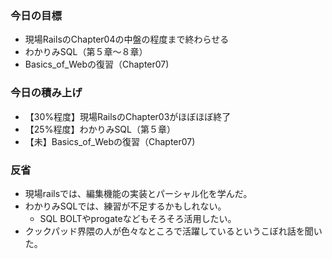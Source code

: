 ### 今日の目標
- 現場RailsのChapter04の中盤の程度まで終わらせる
- わかりみSQL（第５章〜８章）
- Basics_of_Webの復習（Chapter07)

### 今日の積み上げ
- 【30%程度】現場RailsのChapter03がほぼほぼ終了
- 【25%程度】わかりみSQL（第５章）
- 【未】Basics_of_Webの復習（Chapter07)

### 反省
- 現場railsでは、編集機能の実装とパーシャル化を学んだ。
- わかりみSQLでは、練習が不足するかもしれない。  
  - SQL BOLTやprogateなどもそろそろ活用したい。  
- クックパッド界隈の人が色々なところで活躍しているというこぼれ話を聞いた。